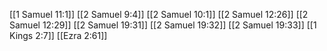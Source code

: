 [[1 Samuel 11:1]]
[[2 Samuel 9:4]]
[[2 Samuel 10:1]]
[[2 Samuel 12:26]]
[[2 Samuel 12:29]]
[[2 Samuel 19:31]]
[[2 Samuel 19:32]]
[[2 Samuel 19:33]]
[[1 Kings 2:7]]
[[Ezra 2:61]]
